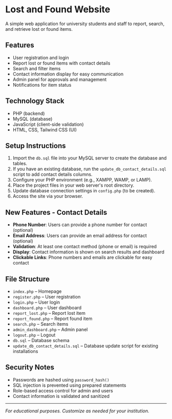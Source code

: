 # Lost and Found Website

A simple web application for university students and staff to report, search, and retrieve lost or found items.

## Features
- User registration and login
- Report lost or found items with contact details
- Search and filter items
- Contact information display for easy communication
- Admin panel for approvals and management
- Notifications for item status

## Technology Stack
- PHP (backend)
- MySQL (database)
- JavaScript (client-side validation)
- HTML, CSS, Tailwind CSS (UI)

## Setup Instructions
1. Import the `db.sql` file into your MySQL server to create the database and tables.
2. If you have an existing database, run the `update_db_contact_details.sql` script to add contact details columns.
3. Configure your PHP environment (e.g., XAMPP, WAMP, or LAMP).
4. Place the project files in your web server's root directory.
5. Update database connection settings in `config.php` (to be created).
6. Access the site via your browser.

## New Features - Contact Details
- **Phone Number**: Users can provide a phone number for contact (optional)
- **Email Address**: Users can provide an email address for contact (optional)
- **Validation**: At least one contact method (phone or email) is required
- **Display**: Contact information is shown on search results and dashboard
- **Clickable Links**: Phone numbers and emails are clickable for easy contact

## File Structure
- `index.php` – Homepage
- `register.php` – User registration
- `login.php` – User login
- `dashboard.php` – User dashboard
- `report_lost.php` – Report lost item
- `report_found.php` – Report found item
- `search.php` – Search items
- `admin_dashboard.php` – Admin panel
- `logout.php` – Logout
- `db.sql` – Database schema
- `update_db_contact_details.sql` – Database update script for existing installations

## Security Notes
- Passwords are hashed using `password_hash()`
- SQL injection is prevented using prepared statements
- Role-based access control for admin and users
- Contact information is validated and sanitized

---

*For educational purposes. Customize as needed for your institution.* 